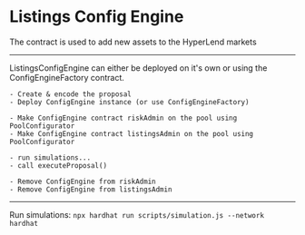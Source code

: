 # Listings Config Engine

The contract is used to add new assets to the HyperLend markets

---

ListingsConfigEngine can either be deployed on it's own or using the ConfigEngineFactory contract.

```
- Create & encode the proposal
- Deploy ConfigEngine instance (or use ConfigEngineFactory)

- Make ConfigEngine contract riskAdmin on the pool using PoolConfigurator
- Make ConfigEngine contract listingsAdmin on the pool using PoolConfigurator

- run simulations...
- call executeProposal()

- Remove ConfigEngine from riskAdmin
- Remove ConfigEngine from listingsAdmin
```

---

Run simulations: `npx hardhat run scripts/simulation.js --network hardhat`

